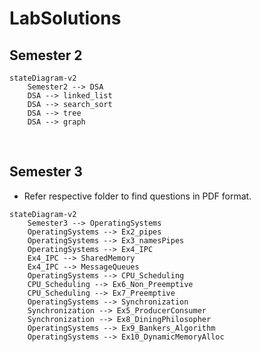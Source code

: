 # LabSolutions

## Semester 2
```mermaid
stateDiagram-v2
    Semester2 --> DSA
    DSA --> linked_list
    DSA --> search_sort
    DSA --> tree
    DSA --> graph
```
<br>

## Semester 3
- Refer respective folder to find questions in PDF format.

```mermaid
stateDiagram-v2
    Semester3 --> OperatingSystems
    OperatingSystems --> Ex2_pipes
    OperatingSystems --> Ex3_namesPipes
    OperatingSystems --> Ex4_IPC
    Ex4_IPC --> SharedMemory
    Ex4_IPC --> MessageQueues
    OperatingSystems --> CPU_Scheduling
    CPU_Scheduling --> Ex6_Non_Preemptive
    CPU_Scheduling --> Ex7_Preemptive
    OperatingSystems --> Synchronization
    Synchronization --> Ex5_ProducerConsumer
    Synchronization --> Ex8_DiningPhilosopher
    OperatingSystems --> Ex9_Bankers_Algorithm
    OperatingSystems --> Ex10_DynamicMemoryAlloc
```


